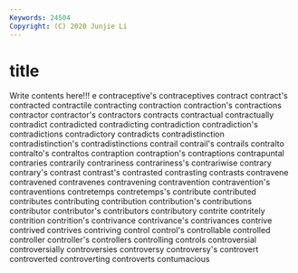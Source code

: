 ```yaml
---
Keywords: 24504
Copyright: (C) 2020 Junjie Li
---
```


# title

Write contents here!!!
e 
contraceptive's
contraceptives 
contract 
contract's 
contracted 
contractile 
contracting 
contraction 
contraction's 
contractions 
contractor
contractor's 
contractors 
contracts 
contractual 
contractually 
contradict 
contradicted 
contradicting 
contradiction 
contradiction's
contradictions 
contradictory 
contradicts 
contradistinction 
contradistinction's 
contradistinctions 
contrail 
contrail's 
contrails 
contralto
contralto's 
contraltos 
contraption 
contraption's 
contraptions 
contrapuntal 
contraries 
contrarily 
contrariness 
contrariness's
contrariwise 
contrary 
contrary's 
contrast 
contrast's 
contrasted 
contrasting 
contrasts 
contravene 
contravened
contravenes 
contravening 
contravention 
contravention's 
contraventions 
contretemps 
contretemps's 
contribute 
contributed 
contributes
contributing 
contribution 
contribution's 
contributions 
contributor 
contributor's 
contributors 
contributory 
contrite 
contritely
contrition 
contrition's 
contrivance 
contrivance's 
contrivances 
contrive 
contrived 
contrives 
contriving 
control
control's 
controllable 
controlled 
controller 
controller's 
controllers 
controlling 
controls 
controversial 
controversially
controversies 
controversy 
controversy's 
controvert 
controverted 
controverting 
controverts 
contumacious 
